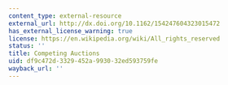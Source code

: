 ```yaml
---
content_type: external-resource
external_url: http://dx.doi.org/10.1162/154247604323015472
has_external_license_warning: true
license: https://en.wikipedia.org/wiki/All_rights_reserved
status: ''
title: Competing Auctions
uid: df9c472d-3329-452a-9930-32ed593759fe
wayback_url: ''
---
```

